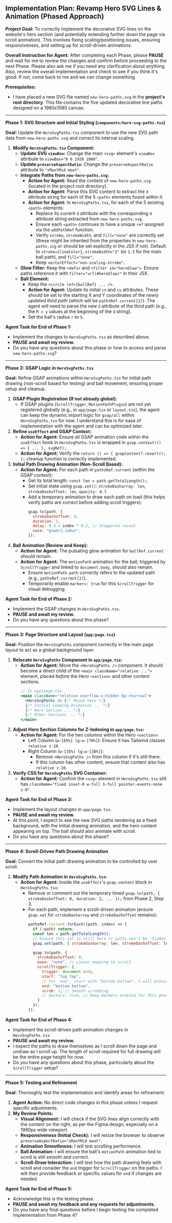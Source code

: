 ## Implementation Plan: Revamp Hero SVG Lines & Animation (Phased Approach)

**Project Goal:** To correctly implement the decorative SVG lines on the website's hero section (and potentially extending further down the page via scroll animation). This involves fixing scaling/positioning issues, ensuring responsiveness, and setting up for scroll-driven animations.

**Overall Instruction for Agent:** After completing each Phase, please **PAUSE** and wait for me to review the changes and confirm before proceeding to the next Phase. Please also ask me if you need any clarification about anything. Also, review the overall implementation and check to see if you think it's good. If not, come back to me and we can change something

**Prerequisites:**
*   I have placed a new SVG file named `new-hero-paths.svg` in the **project's root directory**. This file contains the five updated decorative line paths designed on a 1980x1080 canvas.

---

**Phase 1: SVG Structure and Initial Styling (`components/hero-svg-paths.tsx`)**

**Goal:** Update the `HeroSvgPaths.tsx` component to use the new SVG path data from `new-hero-paths.svg` and correct its internal scaling.

1.  **Modify `HeroSvgPaths.tsx` Component:**
    *   **Update SVG `viewBox`:** Change the main `<svg>` element's `viewBox` attribute to `viewBox="0 0 1920 1080"`.
    *   **Update `preserveAspectRatio`:** Change the `preserveAspectRatio` attribute to `"xMaxYMid meet"`.
    *   **Integrate Paths from `new-hero-paths.svg`:**
        *   **Action for Agent:** Read the content of `new-hero-paths.svg` (located in the project root directory).
        *   **Action for Agent:** Parse this SVG content to extract the `d` attribute string for each of the 5 `<path>` elements found within it.
        *   **Action for Agent:** In `HeroSvgPaths.tsx`, for each of the 5 existing `<path>` elements:
            *   Replace its current `d` attribute with the corresponding `d` attribute string extracted from `new-hero-paths.svg`.
            *   Ensure each `<path>` continues to have a unique `ref` assigned via the `addPathRef` function.
            *   Verify `stroke`, `strokeWidth`, and `fill="none"` are correctly set (these might be inherited from the properties in `new-hero-paths.svg` or should be set explicitly in the JSX if not). Default to `stroke={lineColor}`, `strokeWidth="2"` (or `2.5` for the main ball path), and `fill="none"`.
            *   Keep `vectorEffect="non-scaling-stroke"`.
    *   **Glow Filter:** Keep the `<defs>` and `<filter id="heroGlow">`. Ensure paths reference it with `filter="url(#heroGlow)"` in their JSX.
    *   **Ball Element:**
        *   Keep the `<circle ref={ballRef} ... />`.
        *   **Action for Agent:** Update its initial `cx` and `cy` attributes. These should be set to the starting X and Y coordinates of the *newly updated third path* (which will be `pathsRef.current[2]`). The agent will need to parse the new `d` attribute of the third path (e.g., the `M x y` values at the beginning of the `d` string).
        *   Set the ball's radius `r` to `5`.

**Agent Task for End of Phase 1:**
*   Implement the changes to `HeroSvgPaths.tsx` as described above.
*   **PAUSE and await my review.**
*   Do you have any questions about this phase or how to access and parse `new-hero-paths.svg`?

---

**Phase 2: GSAP Logic in `HeroSvgPaths.tsx`**

**Goal:** Refine GSAP animations within `HeroSvgPaths.tsx` for initial path drawing (non-scroll based for testing) and ball movement, ensuring proper setup and cleanup.

1.  **GSAP Plugin Registration (If not already global):**
    *   If GSAP plugins (`ScrollTrigger`, `MotionPathPlugin`) are not yet registered globally (e.g., in `app/page.tsx` or `layout.tsx`), the agent can keep the dynamic import logic for `gsap/all` within `HeroSvgPaths.tsx` for now. I understand this is for ease of implementation with the agent and can be optimized later.
2.  **Refine `useEffect` and GSAP Context:**
    *   **Action for Agent:** Ensure all GSAP animation code within the `useEffect` hook in `HeroSvgPaths.tsx` is wrapped in `gsap.context(() => { ... }, svgRef);`.
    *   **Action for Agent:** Verify the `return () => { gsapContext?.revert(); };` cleanup function is correctly implemented.
3.  **Initial Path Drawing Animation (Non-Scroll Based):**
    *   **Action for Agent:** For each path in `pathsRef.current` (within the GSAP context):
        *   Get its total length: `const len = path.getTotalLength();`.
        *   Set initial state using `gsap.set()`: `strokeDasharray: len`, `strokeDashoffset: len`, `opacity: 0.7`.
        *   Add a temporary animation to draw each path on load (this helps verify paths are correct before adding scroll triggers):
            ```javascript
            gsap.to(path, {
              strokeDashoffset: 0,
              duration: 2,
              delay: 0.3 + index * 0.2, // Staggered reveal
              ease: "power2.inOut",
            });
            ```
4.  **Ball Animation (Review and Keep):**
    *   **Action for Agent:** The pulsating glow animation for `ballRef.current` should remain.
    *   **Action for Agent:** The `motionPath` animation for the ball, triggered by `ScrollTrigger` and linked to `document.body`, should also remain.
        *   Ensure `motionPath.path` correctly refers to the updated path (e.g., `pathsRef.current[2]`).
        *   Temporarily enable `markers: true` for this `ScrollTrigger` for visual debugging.

**Agent Task for End of Phase 2:**
*   Implement the GSAP changes in `HeroSvgPaths.tsx`.
*   **PAUSE and await my review.**
*   Do you have any questions about this phase?

---

**Phase 3: Page Structure and Layout (`app/page.tsx`)**

**Goal:** Position the `HeroSvgPaths` component correctly in the main page layout to act as a global background layer.

1.  **Relocate `HeroSvgPaths` Component in `app/page.tsx`:**
    *   **Action for Agent:** Move the `<HeroSvgPaths />` component. It should become a direct child of the `<main className="relative ...">` element, placed *before* the Hero `<section>` and other content sections.
        ```jsx
        // In app/page.tsx
        <main className="relative overflow-x-hidden bg-charcoal">
          <HeroSvgPaths /> {/* Moved here */}
          {/* Initial Loading Animation ... */}
          {/* Hero Section ... */}
          {/* Other Sections ... */}
        </main>
        ```
2.  **Adjust Hero Section Columns for Z-Indexing in `app/page.tsx`:**
    *   **Action for Agent:** For the two columns within the Hero `<section>`:
        *   Left Column (`w-[65%] lg:w-[70%]`): Ensure it has Tailwind classes `relative z-10`.
        *   Right Column (`w-[35%] lg:w-[30%]`):
            *   Remove `<HeroSvgPaths />` from this column if it's still there.
            *   If this column has other content, ensure that content also has `relative z-10`.
3.  **Verify CSS for `HeroSvgPaths` SVG Container:**
    *   **Action for Agent:** Confirm the `<svg>` element in `HeroSvgPaths.tsx` still has `className="fixed inset-0 w-full h-full pointer-events-none z-0"`.

**Agent Task for End of Phase 3:**
*   Implement the layout changes in `app/page.tsx`.
*   **PAUSE and await my review.**
*   At this point, I expect to see the new SVG paths rendering as a fixed background, with the initial drawing animation, and the hero content appearing on top. The ball should also animate with scroll.
*   Do you have any questions about this phase?

---

**Phase 4: Scroll-Driven Path Drawing Animation**

**Goal:** Convert the initial path drawing animation to be controlled by user scroll.

1.  **Modify Path Animation in `HeroSvgPaths.tsx`:**
    *   **Action for Agent:** Inside the `useEffect`'s `gsap.context` block in `HeroSvgPaths.tsx`:
        *   Remove or comment out the temporary timed `gsap.to(path, { strokeDashoffset: 0, duration: 2, ... });` from Phase 2, Step 3.
        *   For each path, implement a scroll-driven animation (ensure `gsap.set` for `strokeDasharray` and `strokeDashoffset` remains):
            ```javascript
            pathsRef.current.forEach((path, index) => {
              if (!path) return;
              const len = path.getTotalLength();
              // Ensure this set is still here or paths won't be 'hidden' initially for scroll animation
              gsap.set(path, { strokeDasharray: len, strokeDashoffset: len, opacity: 0.7, filter: 'url(#heroGlow)' });

              gsap.to(path, {
                strokeDashoffset: 0,
                ease: "none", // Linear mapping to scroll
                scrollTrigger: {
                  trigger: document.body,
                  start: "top top",
                  // For 'end', start with "bottom bottom". I will provide refined values later.
                  end: "bottom bottom",
                  scrub: 1, // Smooth scrubbing
                  // markers: true, // Keep markers enabled for this phase
                }
              });
            });
            ```

**Agent Task for End of Phase 4:**
*   Implement the scroll-driven path animation changes in `HeroSvgPaths.tsx`.
*   **PAUSE and await my review.**
*   I expect the paths to draw themselves as I scroll down the page and undraw as I scroll up. The length of scroll required for full drawing will be the entire page height for now.
*   Do you have any questions about this phase, particularly about the `ScrollTrigger` setup?

---

**Phase 5: Testing and Refinement**

**Goal:** Thoroughly test the implementation and identify areas for refinement.

1.  **Agent Action:** No direct code changes in this phase unless I request specific adjustments.
2.  **My Review Points:**
    *   **Visual Alignment:** I will check if the SVG lines align correctly with the content on the right, as per the Figma design, especially on a 1980px wide viewport.
    *   **Responsiveness (Initial Check):** I will resize the browser to observe `preserveAspectRatio="xMaxYMid meet"`.
    *   **Animation Smoothness:** I will test scrolling performance.
    *   **Ball Animation:** I will ensure the ball's `motionPath` animation tied to scroll is still smooth and correct.
    *   **Scroll-Draw Interaction:** I will test how the path drawing feels with scroll and consider the `end` trigger for `ScrollTrigger` on the paths. I will then provide feedback or specific values for `end` if changes are needed.

**Agent Task for End of Phase 5:**
*   Acknowledge this is the testing phase.
*   **PAUSE and await my feedback and any requests for adjustments.**
*   Do you have any final questions before I begin testing the completed implementation from Phase 4?
